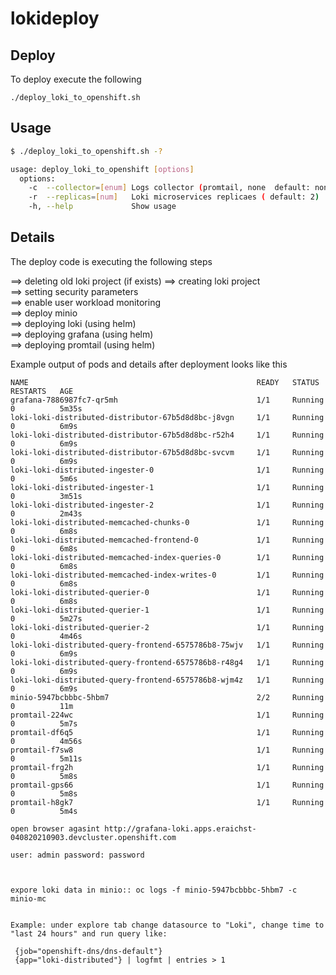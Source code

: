# lokideploy

## Deploy
To deploy execute the following  

`./deploy_loki_to_openshift.sh`

## Usage

```bash
$ ./deploy_loki_to_openshift.sh -?

usage: deploy_loki_to_openshift [options]
  options:
    -c  --collector=[enum] Logs collector (promtail, none  default: none)
    -r  --replicas=[num]   Loki microservices replicaes ( default: 2)
    -h, --help             Show usage
```

## Details  

The deploy code is executing the following steps   

==> deleting old loki project (if exists)
==> creating loki project  
==> setting security parameters  
==> enable user workload monitoring  
==> deploy minio  
==> deploying loki (using helm)  
==> deploying grafana (using helm)  
==> deploying promtail (using helm)  

Example output of  pods and details after deployment looks like this

```
NAME                                                   READY   STATUS        RESTARTS   AGE
grafana-7886987fc7-qr5mh                               1/1     Running       0          5m35s
loki-loki-distributed-distributor-67b5d8d8bc-j8vgn     1/1     Running       0          6m9s
loki-loki-distributed-distributor-67b5d8d8bc-r52h4     1/1     Running       0          6m9s
loki-loki-distributed-distributor-67b5d8d8bc-svcvm     1/1     Running       0          6m9s
loki-loki-distributed-ingester-0                       1/1     Running       0          5m6s
loki-loki-distributed-ingester-1                       1/1     Running       0          3m51s
loki-loki-distributed-ingester-2                       1/1     Running       0          2m43s
loki-loki-distributed-memcached-chunks-0               1/1     Running       0          6m8s
loki-loki-distributed-memcached-frontend-0             1/1     Running       0          6m8s
loki-loki-distributed-memcached-index-queries-0        1/1     Running       0          6m8s
loki-loki-distributed-memcached-index-writes-0         1/1     Running       0          6m8s
loki-loki-distributed-querier-0                        1/1     Running       0          6m8s
loki-loki-distributed-querier-1                        1/1     Running       0          5m27s
loki-loki-distributed-querier-2                        1/1     Running       0          4m46s
loki-loki-distributed-query-frontend-6575786b8-75wjv   1/1     Running       0          6m9s
loki-loki-distributed-query-frontend-6575786b8-r48g4   1/1     Running       0          6m9s
loki-loki-distributed-query-frontend-6575786b8-wjm4z   1/1     Running       0          6m9s
minio-5947bcbbbc-5hbm7                                 2/2     Running       0          11m
promtail-224wc                                         1/1     Running       0          5m7s
promtail-df6q5                                         1/1     Running       0          4m56s
promtail-f7sw8                                         1/1     Running       0          5m11s
promtail-frg2h                                         1/1     Running       0          5m8s
promtail-gps66                                         1/1     Running       0          5m8s
promtail-h8gk7                                         1/1     Running       0          5m4s

open browser agasint http://grafana-loki.apps.eraichst-040820210903.devcluster.openshift.com

user: admin password: password



expore loki data in minio:: oc logs -f minio-5947bcbbbc-5hbm7 -c minio-mc


Example: under explore tab change datasource to "Loki", change time to "last 24 hours" and run query like:

 {job="openshift-dns/dns-default"}
 {app="loki-distributed"} | logfmt | entries > 1

```


